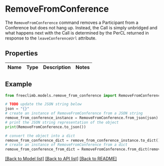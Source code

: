 # RemoveFromConference

The `RemoveFromConference` command removes a Participant from a Conference but does not hang up. Instead, the Call is simply unbridged and what happens next with the Call is determined by the PerCL returned in response to the `leaveConferenceUrl` attribute.

## Properties

Name | Type | Description | Notes
------------ | ------------- | ------------- | -------------

## Example

```python
from freeclimb.models.remove_from_conference import RemoveFromConference

# TODO update the JSON string below
json = "{}"
# create an instance of RemoveFromConference from a JSON string
remove_from_conference_instance = RemoveFromConference.from_json(json)
# print the JSON string representation of the object
print(RemoveFromConference.to_json())

# convert the object into a dict
remove_from_conference_dict = remove_from_conference_instance.to_dict()
# create an instance of RemoveFromConference from a dict
remove_from_conference_from_dict = RemoveFromConference.from_dict(remove_from_conference_dict)
```
[[Back to Model list]](../README.md#documentation-for-models) [[Back to API list]](../README.md#documentation-for-api-endpoints) [[Back to README]](../README.md)



